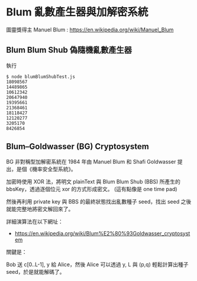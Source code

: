 # Blum 亂數產生器與加解密系統

圖靈獎得主 Manuel Blum : https://en.wikipedia.org/wiki/Manuel_Blum

## Blum Blum Shub 偽隨機亂數產生器

執行

```
$ node blumBlumShubTest.js
18098567
14489865
10612342
20647940
19395661
21368461
18118427
12120277
3205170
8426854
```

## Blum–Goldwasser (BG) Cryptosystem

BG 非對稱型加解密系統在 1984 年由 Manuel Blum 和 Shafi Goldwasser 提出，是個《機率安全型系統》。

加密時使用 XOR 法，將明文 plainText 與 Blum Blum Shub (BBS) 所產生的 bbsKey，透過逐個位元 xor 的方式形成密文。 (這有點像是 one time pad)

然後再利用 private key 與 BBS 的最終狀態找出亂數種子 seed，找出 seed 之後就能完整地將密文解回來了。

詳細演算法在以下網址：

* https://en.wikipedia.org/wiki/Blum%E2%80%93Goldwasser_cryptosystem

關鍵是：

Bob 送 c[0..L-1], y 給 Alice，然後 Alice 可以透過 y, L 與 (p,q) 輕鬆計算出種子 seed，於是就能解碼了。